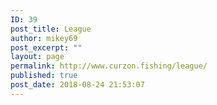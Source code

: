 ```yaml
---
ID: 39
post_title: League
author: mikey69
post_excerpt: ""
layout: page
permalink: http://www.curzon.fishing/league/
published: true
post_date: 2018-08-24 21:53:07
---
```

<!-- wp:image {"id":681} -->
<figure class="wp-block-image"><img src="http://www.curzon.fishing/wp-content/uploads/2019/09/image001-10.png" alt="" class="wp-image-681"/></figure>
<!-- /wp:image -->